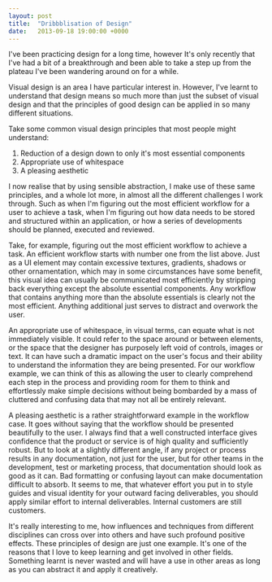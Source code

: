 ```yaml
---
layout: post
title:  "Dribbblisation of Design"
date:   2013-09-18 19:00:00 +0000
---
```


I've been practicing design for a long time, however It's only recently that I've had a bit of a breakthrough and been able to take a step up from the plateau I've been wandering around on for a while.

Visual design is an area I have particular interest in. However, I've learnt to understand that design means so much more than just the subset of visual design and that the principles of good design can be applied in so many different situations.

Take some common visual design principles that most people might understand:

1. Reduction of a design down to only it's most essential components
2. Appropriate use of whitespace
3. A pleasing aesthetic

I now realise that by using sensible abstraction, I make use of these same principles, and a whole lot more, in almost all the different challenges I work through. Such as when I'm figuring out the most efficient workflow for a user to achieve a task, when I'm figuring out how data needs to be stored and structured within an application, or how a series of developments should be planned, executed and reviewed.

Take, for example, figuring out the most efficient workflow to achieve a task. An efficient workflow starts with number one from the list above. Just as a UI element may contain excessive textures, gradients, shadows or other ornamentation, which may in some circumstances have some benefit, this visual idea can usually be communicated most efficiently by stripping back everything except the absolute essential components. Any workflow that contains anything more than the absolute essentials is clearly not the most efficient. Anything additional just serves to distract and overwork the user.

An appropriate use of whitespace, in visual terms, can equate what is not immediately visible. It could refer to the space around or between elements, or the space that the designer has purposely left void of controls, images or text. It can have such a dramatic impact on the user's focus and their ability to understand the information they are being presented. For our workflow example, we can think of this as allowing the user to clearly comprehend each step in the process and providing room for them to think and effortlessly make simple decisions without being bombarded by a mass of cluttered and confusing data that may not all be entirely relevant.

A pleasing aesthetic is a rather straightforward example in the workflow case. It goes without saying that the workflow should be presented beautifully to the user. I always find that a well constructed interface gives confidence that the product or service is of high quality and sufficiently robust. But to look at a slightly different angle, if any project or process results in any documentation, not just for the user, but for other teams in the development, test or marketing process, that documentation should look as good as it can. Bad formatting or confusing layout can make documentation difficult to absorb.  It seems to me, that whatever effort you put in to style guides and visual identity for your outward facing deliverables, you should apply similar effort to internal deliverables. Internal customers are still customers.

It's really interesting to me, how influences and techniques from different disciplines can cross over into others and have such profound positive effects. These principles of design are just one example. It's one of the reasons that I love to keep learning and get involved in other fields. Something learnt is never wasted and will have a use in other areas as long as you can abstract it and apply it creatively.
